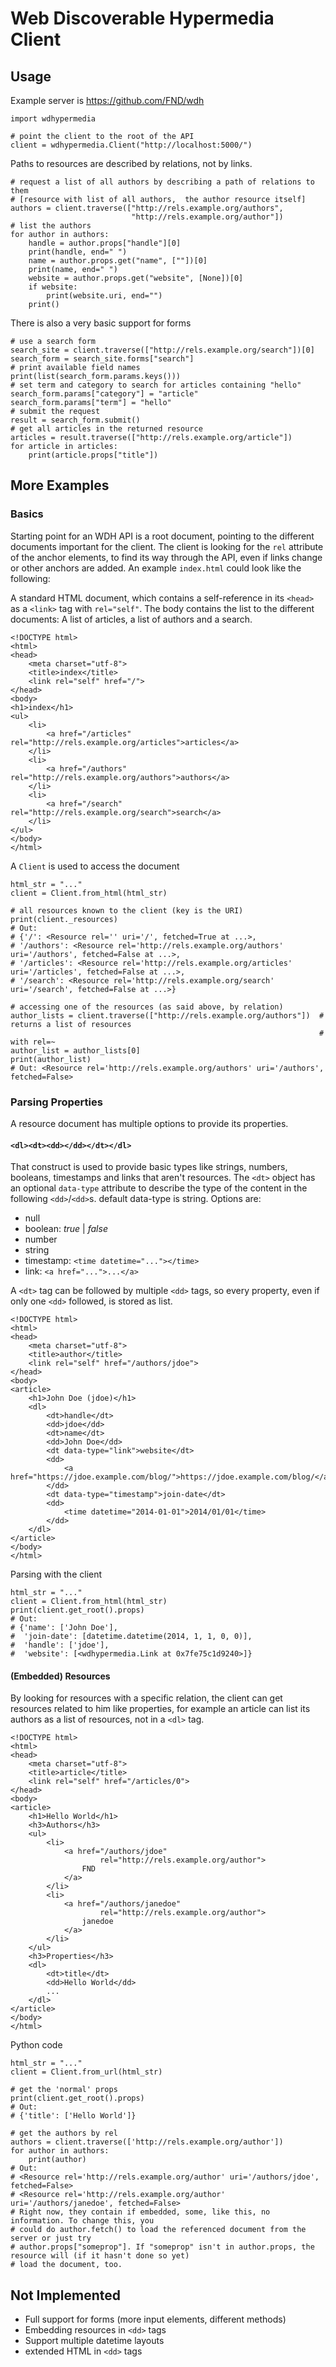 # Web Discoverable Hypermedia Client
## Usage
Example server is https://github.com/FND/wdh

    import wdhypermedia
    
    # point the client to the root of the API
    client = wdhypermedia.Client("http://localhost:5000/")
    
Paths to resources are described by relations, not by links.

    # request a list of all authors by describing a path of relations to them
    # [resource with list of all authors,  the author resource itself]
    authors = client.traverse(["http://rels.example.org/authors",
                               "http://rels.example.org/author"])
    # list the authors
    for author in authors:
        handle = author.props["handle"][0]
        print(handle, end=" ")
        name = author.props.get("name", [""])[0]
        print(name, end=" ")
        website = author.props.get("website", [None])[0]
        if website:
            print(website.uri, end="")
        print()
    
There is also a very basic support for forms
    
    # use a search form
    search_site = client.traverse(["http://rels.example.org/search"])[0]
    search_form = search_site.forms["search"]
    # print available field names
    print(list(search_form.params.keys()))
    # set term and category to search for articles containing "hello"
    search_form.params["category"] = "article"
    search_form.params["term"] = "hello"
    # submit the request
    result = search_form.submit()
    # get all articles in the returned resource
    articles = result.traverse(["http://rels.example.org/article"])
    for article in articles:
        print(article.props["title"])


## More Examples


### Basics

Starting point for an WDH API is a root document, pointing to the different documents important for the client.
The client is looking for the `rel` attribute of the anchor elements, to find its way through the API, even if
links change or other anchors are added. An example `index.html` could look like the following:

A standard HTML document, which contains a self-reference in its `<head>` as a `<link>` tag with `rel="self"`.
The body contains the list to the different documents: A list of articles, a list of authors and a search.

    <!DOCTYPE html>
    <html>
    <head>
        <meta charset="utf-8">
        <title>index</title>
        <link rel="self" href="/">
    </head>
    <body>
    <h1>index</h1>
    <ul>
        <li>
            <a href="/articles" rel="http://rels.example.org/articles">articles</a>
        </li>
        <li>
            <a href="/authors" rel="http://rels.example.org/authors">authors</a>
        </li>
        <li>
            <a href="/search" rel="http://rels.example.org/search">search</a>
        </li>
    </ul>
    </body>
    </html>

A `Client` is used to access the document

    html_str = "..."
    client = Client.from_html(html_str)

    # all resources known to the client (key is the URI)
    print(client._resources)
    # Out:
    # {'/': <Resource rel='' uri='/', fetched=True at ...>,
    # '/authors': <Resource rel='http://rels.example.org/authors' uri='/authors', fetched=False at ...>,
    # '/articles': <Resource rel='http://rels.example.org/articles' uri='/articles', fetched=False at ...>,
    # '/search': <Resource rel='http://rels.example.org/search' uri='/search', fetched=False at ...>}

    # accessing one of the resources (as said above, by relation)
    author_lists = client.traverse(["http://rels.example.org/authors"])  # returns a list of resources
                                                                         # with rel=~
    author_list = author_lists[0]
    print(author_list)
    # Out: <Resource rel='http://rels.example.org/authors' uri='/authors', fetched=False>


### Parsing Properties

A resource document has multiple options to provide its properties.

#### `<dl><dt><dd></dd></dt></dl>`
That construct is used to provide basic types like strings, numbers, booleans, timestamps
and links that aren't resources. The `<dt>` object has an optional `data-type` attribute to describe the type of the
content in the following `<dd>`/`<dd>`s. default data-type is string. Options are:

* null
* boolean: *true* | *false*
* number
* string
* timestamp: `<time datetime="..."></time>`
* link: `<a href="...">...</a>`

A `<dt>` tag can be followed by multiple `<dd>` tags, so every property, even if only one `<dd>` followed, is stored as
list.

    <!DOCTYPE html>
    <html>
    <head>
        <meta charset="utf-8">
        <title>author</title>
        <link rel="self" href="/authors/jdoe">
    </head>
    <body>
    <article>
        <h1>John Doe (jdoe)</h1>
        <dl>
            <dt>handle</dt>
            <dd>jdoe</dd>
            <dt>name</dt>
            <dd>John Doe</dd>
            <dt data-type="link">website</dt>
            <dd>
                <a href="https://jdoe.example.com/blog/">https://jdoe.example.com/blog/</a>
            </dd>
            <dt data-type="timestamp">join-date</dt>
            <dd>
                <time datetime="2014-01-01">2014/01/01</time>
            </dd>
        </dl>
    </article>
    </body>
    </html>

Parsing with the client

    html_str = "..."
    client = Client.from_html(html_str)
    print(client.get_root().props)
    # Out:
    # {'name': ['John Doe'],
    #  'join-date': [datetime.datetime(2014, 1, 1, 0, 0)],
    #  'handle': ['jdoe'],
    #  'website': [<wdhypermedia.Link at 0x7fe75c1d9240>]}


#### (Embedded) Resources

By looking for resources with a specific relation, the client can get resources related to him like
properties, for example an article can list its authors as a list of resources, not in a `<dl>` tag.

    <!DOCTYPE html>
    <html>
    <head>
        <meta charset="utf-8">
        <title>article</title>
        <link rel="self" href="/articles/0">
    </head>
    <body>
    <article>
        <h1>Hello World</h1>
        <h3>Authors</h3>
        <ul>
            <li>
                <a href="/authors/jdoe"
                        rel="http://rels.example.org/author">
                    FND
                </a>
            </li>
            <li>
                <a href="/authors/janedoe"
                        rel="http://rels.example.org/author">
                    janedoe
                </a>
            </li>
        </ul>
        <h3>Properties</h3>
        <dl>
            <dt>title</dt>
            <dd>Hello World</dd>
            ...
        </dl>
    </article>
    </body>
    </html>

Python code

    html_str = "..."
    client = Client.from_url(html_str)

    # get the 'normal' props
    print(client.get_root().props)
    # Out:
    # {'title': ['Hello World']}

    # get the authors by rel
    authors = client.traverse(['http://rels.example.org/author'])
    for author in authors:
        print(author)
    # Out:
    # <Resource rel='http://rels.example.org/author' uri='/authors/jdoe', fetched=False>
    # <Resource rel='http://rels.example.org/author' uri='/authors/janedoe', fetched=False>
    # Right now, they contain if embedded, some, like this, no information. To change this, you
    # could do author.fetch() to load the referenced document from the server or just try
    # author.props["someprop"]. If "someprop" isn't in author.props, the resource will (if it hasn't done so yet)
    # load the document, too.


## Not Implemented

* Full support for forms (more input elements, different methods)
* Embedding resources in `<dd>` tags
* Support multiple datetime layouts
* extended HTML in `<dd>` tags
